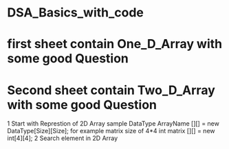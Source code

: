 # DSA_Basics_with_code
# first sheet contain One_D_Array with some good Question

# Second sheet contain Two_D_Array with some good Question 
1 Start with Represtion of 2D Array 
sample 
DataType ArrayName [][] = new DataType[Size][Size];
for example matrix size of 4*4 
int matrix [][] = new int[4][4];
2 Search element in 2D Array

